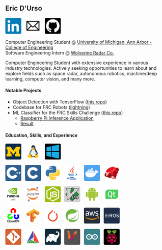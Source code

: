 ## Eric D'Urso

<a href="https://www.linkedin.com/in/edurso/"><img height="50" src="https://github.com/edurso/edurso/blob/master/img/linkedin.png"></a>&nbsp;&nbsp;
<a href="mailto:edurso862@gmail.com"><img height="50" src="https://github.com/edurso/edurso/blob/master/img/email.png"></a>&nbsp;&nbsp;
<a href="https://www.github.com/edurso/"><img height="50" src="https://github.com/edurso/edurso/blob/master/img/github.png"></a>&nbsp;&nbsp;

Computer Engineering Student @ [University of Michigan, Ann Arbor - College of Engineering](https://www.engin.umich.edu/)\
Software Engineering Intern @ [Wolverine Radar Co.](https://www.linkedin.com/company/wolverine-radar-company/)

Computer Engineering Student with extensive experience in various industry technologies.
Actively seeking opportunities to learn about and explore fields such as space radar, autonomous robotics, machine/deep learning, computer vision, and many more.

#### Notable Projects

- Object Detection with TensorFlow ([this repo](https://github.com/edurso/obj-detect))
- Codebase for FRC Robots ([lightning](https://github.com/frc-862/lightning))
- ML Classifier for the FRC Skills Challenge ([this repo](https://github.com/frc-862/galactic-search-nb))
  - [Raspberry Pi Inference Application](https://github.com/frc-862/mcqueen-vision)
  - [Result](https://lightningrobotics.smugmug.com/2020-21-Folder/n-jZqhV9/2021---Skills-Challenge-Videos/i-pNbf3jw/A)

#### Education, Skills, and Experience

<a href="https://www.engin.umich.edu/"><img height="50" src="https://github.com/edurso/edurso/blob/master/img/um.png"></a>&nbsp;&nbsp;
<img height="50" src="https://github.com/edurso/edurso/blob/master/img/linux.png">&nbsp;&nbsp;
<img height="50" src="https://github.com/edurso/edurso/blob/master/img/windows.png">&nbsp;&nbsp;

<img height="50" src="https://github.com/edurso/edurso/blob/master/img/cpp.png">&nbsp;&nbsp;
<img height="50" src="https://github.com/edurso/edurso/blob/master/img/c.png">&nbsp;&nbsp;
<img height="50" src="https://github.com/edurso/edurso/blob/master/img/python.png">&nbsp;&nbsp;
<img height="50" src="https://github.com/edurso/edurso/blob/master/img/java.png">&nbsp;&nbsp;
<img height="50" src="https://github.com/edurso/edurso/blob/master/img/docker.png">&nbsp;&nbsp;
<img height="50" src="https://github.com/edurso/edurso/blob/master/img/ruby.png">&nbsp;&nbsp;

<img height="50" src="https://github.com/edurso/edurso/blob/master/img/cuda.png">&nbsp;&nbsp;
<img height="50" src="https://github.com/edurso/edurso/blob/master/img/jupyter.png">&nbsp;&nbsp;
<img height="50" src="https://github.com/edurso/edurso/blob/master/img/node.png">&nbsp;&nbsp;
<img height="50" src="https://github.com/edurso/edurso/blob/master/img/vim.png">&nbsp;&nbsp;
<img height="50" src="https://github.com/edurso/edurso/blob/master/img/android.png">&nbsp;&nbsp;
<img height="50" src="https://github.com/edurso/edurso/blob/master/img/qt.png">&nbsp;&nbsp;

<img height="50" src="https://github.com/edurso/edurso/blob/master/img/opencv.png">&nbsp;&nbsp;
<img height="50" src="https://github.com/edurso/edurso/blob/master/img/tf.png">&nbsp;&nbsp;
<img height="50" src="https://github.com/edurso/edurso/blob/master/img/pytorch.png">&nbsp;&nbsp;
<img height="50" src="https://github.com/edurso/edurso/blob/master/img/spring.png">&nbsp;&nbsp;
<img height="50" src="https://github.com/edurso/edurso/blob/master/img/aws.png">&nbsp;&nbsp;
<img height="50" src="https://github.com/edurso/edurso/blob/master/img/ros.png">&nbsp;&nbsp;

<img height="50" src="https://github.com/edurso/edurso/blob/master/img/git.png">&nbsp;&nbsp;
<img height="50" src="https://github.com/edurso/edurso/blob/master/img/cmake.png">&nbsp;&nbsp;
<img height="50" src="https://github.com/edurso/edurso/blob/master/img/gradle.png">&nbsp;&nbsp;
<img height="50" src="https://github.com/edurso/edurso/blob/master/img/maven.png">&nbsp;&nbsp;
<img height="50" src="https://github.com/edurso/edurso/blob/master/img/arduino.png">&nbsp;&nbsp;
<img height="50" src="https://github.com/edurso/edurso/blob/master/img/rpi.png">&nbsp;&nbsp;
